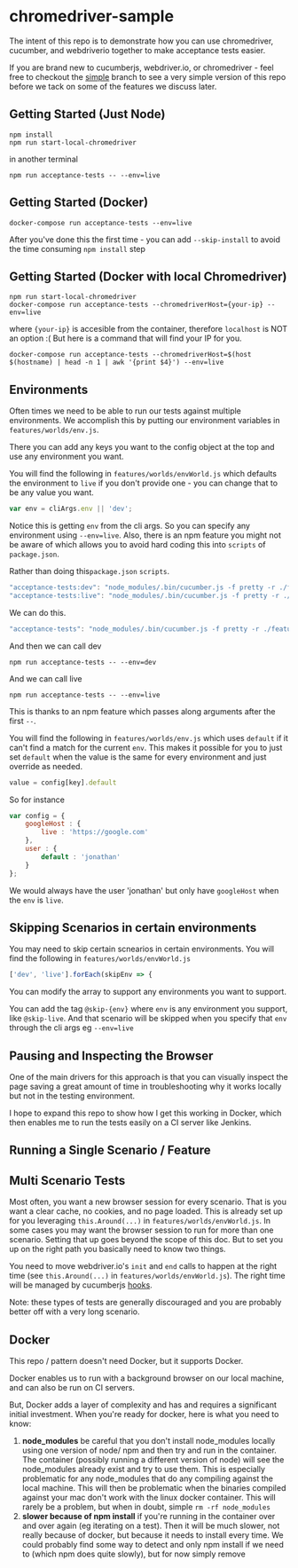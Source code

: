 chromedriver-sample
================

The intent of this repo is to demonstrate how you can use chromedriver, cucumber, and webdriverio together to make
acceptance tests easier.

If you are brand new to cucumberjs, webdriver.io, or chromedriver - feel free to checkout the [simple](https://github.com/jhoguet/chromedriver-sample/tree/simple) branch to see
a very simple version of this repo before we tack on some of the features we discuss later.

## Getting Started (Just Node)

    npm install
    npm run start-local-chromedriver

in another terminal

    npm run acceptance-tests -- --env=live
    
## Getting Started (Docker)

	docker-compose run acceptance-tests --env=live
    
After you've done this the first time - you can add `--skip-install` to avoid the time consuming `npm install` step

## Getting Started (Docker with local Chromedriver)

    npm run start-local-chromedriver
	docker-compose run acceptance-tests --chromedriverHost={your-ip} --env=live
    
where `{your-ip}` is accesible from the container, therefore `localhost` is NOT an option :( But here is a command that will find your IP for you. 
    
    docker-compose run acceptance-tests --chromedriverHost=$(host $(hostname) | head -n 1 | awk '{print $4}') --env=live


## Environments
Often times we need to be able to run our tests against multiple environments. We accomplish this by putting our environment variables in `features/worlds/env.js`. 

There you can add any keys you want to the config object at the top and use any environment you want. 

You will find the following in `features/worlds/envWorld.js` which defaults the environment to `live` if you don't provide one - you can change that to be any value you want. 


```js
var env = cliArgs.env || 'dev';
```

Notice this is getting `env` from the cli args. So you can specify any environment using `--env=live`. Also, there is an npm feature you might not be aware of which allows you to avoid hard coding this into `scripts` of `package.json`. 

Rather than doing this`package.json` `scripts`. 

```js
"acceptance-tests:dev": "node_modules/.bin/cucumber.js -f pretty -r ./features/worlds/envWorld.js -r ./features/steps/ ./features/ --env=dev",
"acceptance-tests:live": "node_modules/.bin/cucumber.js -f pretty -r ./features/worlds/envWorld.js -r ./features/steps/ ./features/ --env=live",
```

We can do this. 

```js
"acceptance-tests": "node_modules/.bin/cucumber.js -f pretty -r ./features/worlds/envWorld.js -r ./features/steps/ ./features/"
```

And then we can call dev

	npm run acceptance-tests -- --env=dev
    
And we can call live
	
    npm run acceptance-tests -- --env=live
    
This is thanks to an npm feature which passes along arguments after the first `--`. 
	

You will find the following in `features/worlds/env.js` which uses `default` if it can't find a match for the current `env`. This makes it possible for you to just set `default` when the value is the same for every environment and just override as needed. 

```js
value = config[key].default
```

So for instance

```js
var config = {
    googleHost : {
        live : 'https://google.com'
    },
    user : {
        default : 'jonathan'
    }
};
```

We would always have the user 'jonathan' but only have `googleHost` when the `env` is `live`. 

## Skipping Scenarios in certain environments

You may need to skip certain scnearios in certain environments. You will find the following in `features/worlds/envWorld.js`

```js
['dev', 'live'].forEach(skipEnv => {
```

You can modify the array to support any environments you want to support. 

You can add the tag `@skip-{env}` where `env` is any environment you support, like `@skip-live`. And that scenario will be skipped when you specify that `env` through the cli args eg `--env=live`

## Pausing and Inspecting the Browser

One of the main drivers for this approach is that you can visually inspect the page saving a great amount of time in
troubleshooting why it works locally but not in the testing environment.

I hope to expand this repo to show how I get this working in Docker, which then enables me to run the tests easily on
a CI server like Jenkins.

## Running a Single Scenario / Feature

## Multi Scenario Tests

Most often, you want a new browser session for every scenario. That is you want a clear cache, no cookies, and no page
loaded. This is already set up for you leveraging `this.Around(...)` in `features/worlds/envWorld.js`. In some cases you
may want the browser session to run for more than one scenario. Setting that up goes beyond the scope of this doc. But
to set you up on the right path you basically need to know two things.

You need to move webdriver.io's `init` and `end` calls to happen at the right time (see `this.Around(...)` in
`features/worlds/envWorld.js`). The right time will be managed by cucumberjs [hooks](https://github.com/cucumber/cucumber-js#hooks). 

Note: these types of tests are generally discouraged and you are probably better off with a very long scenario. 

## Docker

This repo / pattern doesn't need Docker, but it supports Docker. 

Docker enables us to run with a background browser on our local machine, and can also be run on CI servers. 

But, Docker adds a layer of complexity and has and requires a significant initial investment. When you're ready for docker, here is what you need to know: 

1. **node_modules** be careful that you don't install node_modules locally using one version of node/ npm and then try and run in the container. The container (possibly running a different version of node) will see the node_modules already exist and try to use them. This is especially problematic for any node_modules that do any compiling against the local machine. This will then be problematic when the binaries compiled against your mac don't work with the linux docker container. This will rarely be a problem, but when in doubt, simple `rm -rf node_modules` 
2. **slower because of npm install** if you're running in the container over and over again (eg iterating on a test). Then it will be much slower, not really because of docker, but because it needs to install every time. We could probably find some way to detect and only npm install if we need to (which npm does quite slowly), but for now simply remove 